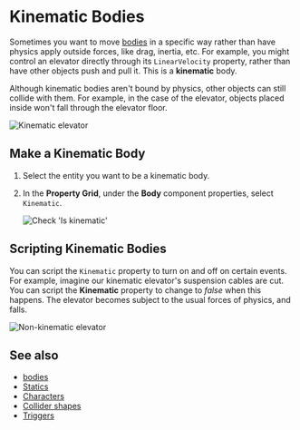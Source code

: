 # Kinematic Bodies

Sometimes you want to move [bodies](rigid-bodies.md) in a specific way rather than have physics apply outside forces, like drag, inertia, etc. For example, you might control an elevator directly through its `LinearVelocity` property, rather than have other objects push and pull it. This is a **kinematic** body.

Although kinematic bodies aren't bound by physics, other objects can still collide with them. For example, in the case of the elevator, objects placed inside won't fall through the elevator floor.

![Kinematic elevator](media/rigid-bodies-kinematic-elevator.png)

## Make a Kinematic Body

1. Select the entity you want to be a kinematic body.

2. In the **Property Grid**, under the **Body** component properties, select `Kinematic`.

    ![Check 'Is kinematic'](media/rigid-bodies-is-kinematic-checkbox.png)

## Scripting Kinematic Bodies

You can script the `Kinematic` property to turn on and off on certain events. For example, imagine our kinematic elevator's suspension cables are cut. You can script the **Kinematic** property to change to *false* when this happens. The elevator becomes subject to the usual forces of physics, and falls.

![Non-kinematic elevator](media/rigid-bodies-non-kinematic-elevator.png)

## See also

* [bodies](rigid-bodies.md)
* [Statics](static-colliders.md)
* [Characters](characters.md)
* [Collider shapes](collider-shapes.md)
* [Triggers](triggers.md)